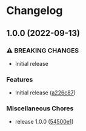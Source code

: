 # Changelog

## 1.0.0 (2022-09-13)


### ⚠ BREAKING CHANGES

* Initial release

### Features

* Initial release ([a226c87](https://github.com/pndurette/rippler/commit/a226c8708ffeb48b0f6199c9c83aa398354126f1))


### Miscellaneous Chores

* release 1.0.0 ([54500e1](https://github.com/pndurette/rippler/commit/54500e1dcb7a3a4530611a07093c0a47a18c3f06))
